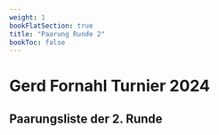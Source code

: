```yaml
---
weight: 1
bookFlatSection: true
title: "Paarung Runde 2"
bookToc: false
---
```


# Gerd Fornahl Turnier 2024

## Paarungsliste der 2. Runde